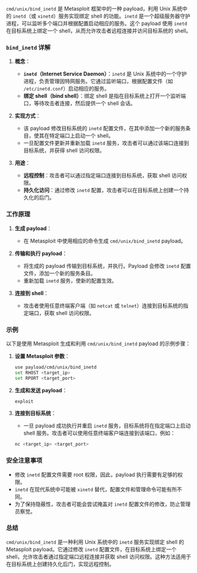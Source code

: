 `cmd/unix/bind_inetd` 是 Metasploit 框架中的一种 payload，利用 Unix 系统中的 `inetd`（或 `xinetd`）服务实现绑定 shell 的功能。`inetd` 是一个超级服务器守护进程，可以监听多个端口并根据配置启动相应的服务。这个 payload 使用 `inetd` 在目标系统上绑定一个 shell，从而允许攻击者远程连接并访问目标系统的 shell。

### `bind_inetd` 详解

1. **概念**：
   - **`inetd`（Internet Service Daemon）**：`inetd` 是 Unix 系统中的一个守护进程，负责管理因特网服务。它通过监听端口，根据配置文件（如 `/etc/inetd.conf`）启动相应的服务。
   - **绑定 shell（bind shell）**：绑定 shell 是指在目标系统上打开一个监听端口，等待攻击者连接，然后提供一个 shell 会话。

2. **实现方式**：
   - 该 payload 修改目标系统的 `inetd` 配置文件，在其中添加一个新的服务条目，使其在特定端口上启动一个 shell。
   - 一旦配置文件更新并重新加载 `inetd` 服务，攻击者可以通过该端口连接到目标系统，并获得 shell 访问权限。

3. **用途**：
   - **远程控制**：攻击者可以通过指定端口连接到目标系统，获取 shell 访问权限。
   - **持久化访问**：通过修改 `inetd` 配置，攻击者可以在目标系统上创建一个持久化的后门。

### 工作原理

1. **生成 payload**：
   - 在 Metasploit 中使用相应的命令生成 `cmd/unix/bind_inetd` payload。

2. **传输和执行 payload**：
   - 将生成的 payload 传输到目标系统，并执行。Payload 会修改 `inetd` 配置文件，添加一个新的服务条目。
   - 重新加载 `inetd` 服务，使新的配置生效。

3. **连接到 shell**：
   - 攻击者使用任意终端客户端（如 `netcat` 或 `telnet`）连接到目标系统的指定端口，获取 shell 访问权限。

### 示例

以下是使用 Metasploit 生成和利用 `cmd/unix/bind_inetd` payload 的示例步骤：

1. **设置 Metasploit 参数**：
   ```sh
   use payload/cmd/unix/bind_inetd
   set RHOST <target_ip>
   set RPORT <target_port>
   ```

2. **生成和发送 payload**：
   ```sh
   exploit
   ```

3. **连接到目标系统**：
   - 一旦 payload 成功执行并重启 `inetd` 服务，目标系统将在指定端口上启动 shell 服务。攻击者可以使用任意终端客户端连接到该端口，例如：
   ```sh
   nc <target_ip> <target_port>
   ```

### 安全注意事项

- 修改 `inetd` 配置文件需要 root 权限，因此，payload 执行需要有足够的权限。
- `inetd` 在现代系统中可能被 `xinetd` 替代，配置文件和管理命令可能有所不同。
- 为了保持隐蔽性，攻击者可能会尝试掩盖对 `inetd` 配置文件的修改，防止管理员察觉。

### 总结

`cmd/unix/bind_inetd` 是一种利用 Unix 系统中的 `inetd` 服务实现绑定 shell 的 Metasploit payload。它通过修改 `inetd` 配置文件，在目标系统上绑定一个 shell，允许攻击者通过指定端口远程连接并获取 shell 访问权限。这种方法适用于在目标系统上创建持久化后门，实现远程控制。